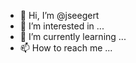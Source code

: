 - 👋 Hi, I’m @jseegert
- 👀 I’m interested in ...
- 🌱 I’m currently learning ...
- 📫 How to reach me ...

<!---
jseegert/jseegert is a ✨ special ✨ repository because its `README.md` (this file) appears on your GitHub profile.
You can click the Preview link to take a look at your changes.
--->
